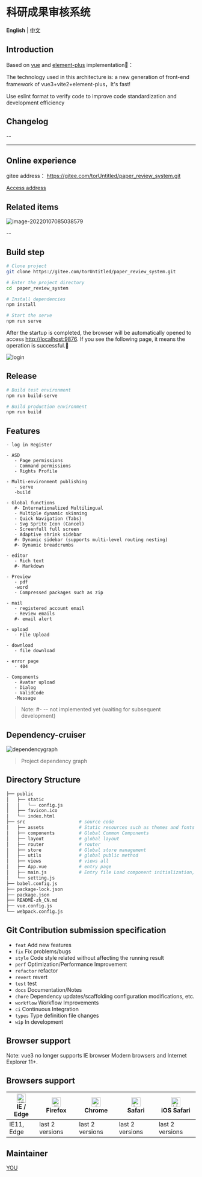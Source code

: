 # 科研成果审核系统

**English** | [中文](./README-zh_CN)

## Introduction

Based on [vue](https://github.com/vuejs/vue) and [element-plus](https://github.com/element-plus/element-plus) implementation🎉：

The technology used in this architecture is: a new generation of front-end framework of vue3+vite2+element-plus，It's fast!

Use eslint format to verify code to improve code standardization and development efficiency

## Changelog

--

---

## Online experience

gitee address： https://gitee.com/torUntitled/paper_review_system.git

[Access address](http://paper.lunatic.ren/login)

## Related items

![image-20220107085038579](https://gitee.com/torUntitled/images/raw/master/img/notes/image-20220107085038579.png)

--


## Build step

```bash
# Clone project
git clone https://gitee.com/torUntitled/paper_review_system.git

# Enter the project directory
cd  paper_review_system

# Install dependencies
npm install

# Start the serve
npm run serve
```

After the startup is completed, the browser will be automatically opened to access [http://localhost:9876](http://localhost:9876/). If you see the following page, it means the operation is successful.🎈

![login](https://gitee.com/torUntitled/images/raw/master/img/notes/login.png)

## Release

```bash
# Build test environment
npm run build-serve

# Build production environment
npm run build
```

## Features

```
- log in Register

- ASD
   - Page permissions
   - Command permissions
   - Rights Profile

- Multi-environment publishing
   - serve
   -build

- Global functions
   #- Internationalized Multilingual
   - Multiple dynamic skinning
   - Quick Navigation (Tabs)
   - Svg Sprite Icon (Cancel)
   - Screenfull full screen
   - Adaptive shrink sidebar
   #- Dynamic sidebar (supports multi-level routing nesting)
   #- Dynamic breadcrumbs

- editor
   - Rich text
   #- Markdown

- Preview
   - pdf
   -word
   - Compressed packages such as zip
  
- mail
   - registered account email
   - Review emails
   #- email alert
 
- upload
   - File Upload
 
- download
   - file download

- error page
   - 404

- Components
   - Avatar upload
   - Dialog
   - ValidCode
   -Message
```

>Note: #- -- not implemented yet (waiting for subsequent development)

## Dependency-cruiser 

![dependencygraph](https://gitee.com/torUntitled/images/raw/master/img/notes/dependencygraph.svg)

> Project dependency graph

## Directory Structure

```bash
├── public
│   ├── static
│   │   └── config.js
│   ├── favicon.ico
│   └── index.html         
├── src                    # source code
│   ├── assets             # Static resources such as themes and fonts
│   ├── components         # Global Common Components
│   ├── layout             # global layout
│   ├── router             # router
│   ├── store              # Global store management
│   ├── utils              # global public method
│   ├── views              # views all
│   ├── App.vue            # entry page
│   ├── main.js            # Entry file Load component initialization, etc.
│   └── setting.js
├── babel.config.js
├── package-lock.json
├── package.json    
├── README-zh_CN.md
├── vue.config.js
└── webpack.config.js
```



## Git   Contribution submission specification

  - `feat` Add new features
  - `fix`  Fix problems/bugs
  - `style` Code style related without affecting the running result
  - `perf` Optimization/Performance Improvement
  - `refactor` refactor
  - `revert` revert
  - `test` test
  - `docs` Documentation/Notes
  - `chore` Dependency updates/scaffolding configuration modifications, etc.
  - `workflow` Workflow Improvements
  - `ci` Continuous Integration
  - `types` Type definition file changes
  - `wip` In development



## Browser support

Note: vue3 no longer supports IE browser
Modern browsers and Internet Explorer 11+.

## Browsers support

| [<img src="https://raw.githubusercontent.com/alrra/browser-logos/master/src/edge/edge_48x48.png" alt="IE / Edge" width="24px" height="24px" />](http://godban.github.io/browsers-support-badges/)<br/>IE / Edge | [<img src="https://raw.githubusercontent.com/alrra/browser-logos/master/src/firefox/firefox_48x48.png" alt="Firefox" width="24px" height="24px" />](http://godban.github.io/browsers-support-badges/)<br/>Firefox | [<img src="https://raw.githubusercontent.com/alrra/browser-logos/master/src/chrome/chrome_48x48.png" alt="Chrome" width="24px" height="24px" />](http://godban.github.io/browsers-support-badges/)<br/>Chrome | [<img src="https://raw.githubusercontent.com/alrra/browser-logos/master/src/safari/safari_48x48.png" alt="Safari" width="24px" height="24px" />](http://godban.github.io/browsers-support-badges/)<br/>Safari | [<img src="https://raw.githubusercontent.com/alrra/browser-logos/master/src/safari-ios/safari-ios_48x48.png" alt="iOS Safari" width="24px" height="24px" />](http://godban.github.io/browsers-support-badges/)<br/>iOS Safari |
| ------------------------------------------------------------ | ------------------------------------------------------------ | ------------------------------------------------------------ | ------------------------------------------------------------ | ------------------------------------------------------------ |
| IE11, Edge                                                   | last 2 versions                                              | last 2 versions                                              | last 2 versions                                              | last 2 versions                                              |

## Maintainer

[YOU](https://gitee.com/torUntitled)

